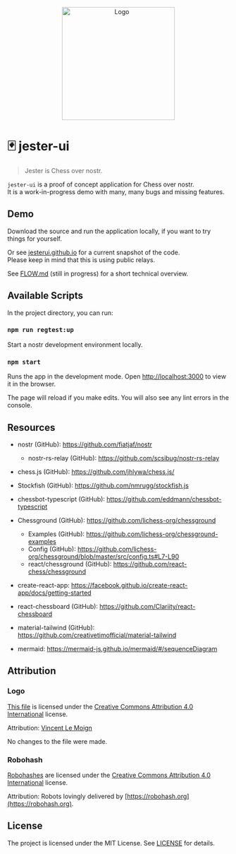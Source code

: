 
<p align="center">
    <img src="https://github.com/jesterui/jesterui/raw/master/public/logo512.png" alt="Logo" width="256" />
</p>

🃏 jester-ui
===

> Jester is Chess over nostr.

`jester-ui` is a proof of concept application for Chess over nostr.\
It is a work-in-progress demo with many, many bugs and missing features.

## Demo
Download the source and run the application locally, if you want to try things for yourself.

Or see [jesterui.github.io](https://jesterui.github.io) for a current snapshot of the code.\
Please keep in mind that this is using public relays.

See [FLOW.md](FLOW.md) (still in progress) for a short technical overview.

## Available Scripts

In the project directory, you can run:

### `npm run regtest:up`

Start a nostr development environment locally.

### `npm start`

Runs the app in the development mode. Open [http://localhost:3000](http://localhost:3000) to view it in the browser.

The page will reload if you make edits. You will also see any lint errors in the console.

## Resources
- nostr (GitHub): https://github.com/fiatjaf/nostr
  - nostr-rs-relay (GitHub): https://github.com/scsibug/nostr-rs-relay

- chess.js (GitHub): https://github.com/jhlywa/chess.js/
- Stockfish (GitHub): https://github.com/nmrugg/stockfish.js
- chessbot-typescript (GitHub): https://github.com/eddmann/chessbot-typescript

- Chessground (GitHub): https://github.com/lichess-org/chessground
  - Examples (GitHub): https://github.com/lichess-org/chessground-examples
  - Config (GitHub): https://github.com/lichess-org/chessground/blob/master/src/config.ts#L7-L90
  - react/chessground (GitHub): https://github.com/react-chess/chessground

- create-react-app: https://facebook.github.io/create-react-app/docs/getting-started
- react-chessboard (GitHub): https://github.com/Clariity/react-chessboard
- material-tailwind (GitHub): https://github.com/creativetimofficial/material-tailwind

- mermaid: https://mermaid-js.github.io/mermaid/#/sequenceDiagram

## Attribution

### Logo
[This file](https://github.com/jesterui/jesterui/raw/master/public/logo512.png) is licensed under the [Creative Commons Attribution 4.0 International](https://creativecommons.org/licenses/by/4.0/) license.

Attribution: [Vincent Le Moign](https://commons.wikimedia.org/wiki/File:683-joker.svg)

No changes to the file were made.

### Robohash
[Robohashes](https://robohash.org) are licensed under the [Creative Commons Attribution 4.0 International](https://creativecommons.org/licenses/by/4.0/) license.

Attribution: Robots lovingly delivered by [https://robohash.org](https://robohash.org).

## License

The project is licensed under the MIT License. See [LICENSE](LICENSE) for details.
